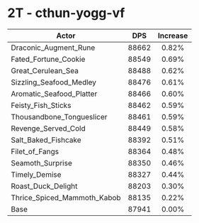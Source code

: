# 2T - cthun-yogg-vf
| Actor | DPS | Increase |
|---|:---:|:---:|
|Draconic_Augment_Rune|88662|0.82%|
|Fated_Fortune_Cookie|88549|0.69%|
|Great_Cerulean_Sea|88488|0.62%|
|Sizzling_Seafood_Medley|88476|0.61%|
|Aromatic_Seafood_Platter|88466|0.60%|
|Feisty_Fish_Sticks|88462|0.59%|
|Thousandbone_Tongueslicer|88461|0.59%|
|Revenge_Served_Cold|88449|0.58%|
|Salt_Baked_Fishcake|88392|0.51%|
|Filet_of_Fangs|88364|0.48%|
|Seamoth_Surprise|88350|0.46%|
|Timely_Demise|88327|0.44%|
|Roast_Duck_Delight|88203|0.30%|
|Thrice_Spiced_Mammoth_Kabob|88135|0.22%|
|Base|87941|0.00%|

